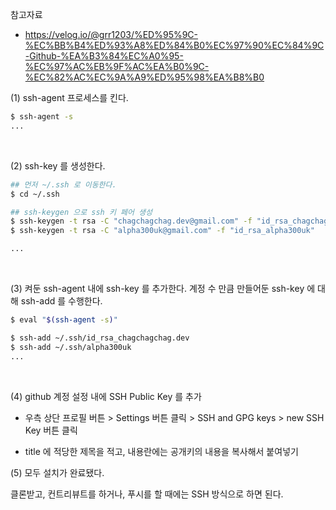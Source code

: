 참고자료

- https://velog.io/@grr1203/%ED%95%9C-%EC%BB%B4%ED%93%A8%ED%84%B0%EC%97%90%EC%84%9C-Github-%EA%B3%84%EC%A0%95-%EC%97%AC%EB%9F%AC%EA%B0%9C-%EC%82%AC%EC%9A%A9%ED%95%98%EA%B8%B0



(1) ssh-agent 프로세스를 킨다.

```bash
$ ssh-agent -s
...
```

<br/>



(2) ssh-key 를 생성한다.

```bash
## 먼저 ~/.ssh 로 이동한다.
$ cd ~/.ssh

## ssh-keygen 으로 ssh 키 페어 생성
$ ssh-keygen -t rsa -C "chagchagchag.dev@gmail.com" -f "id_rsa_chagchagchag.dev"
$ ssh-keygen -t rsa -C "alpha300uk@gmail.com" -f "id_rsa_alpha300uk"

... 
```

<br/>



(3) 켜둔 ssh-agent 내에 ssh-key 를 추가한다. 계정 수 만큼 만들어둔 ssh-key 에 대해 ssh-add 를 수행한다.

```bash
$ eval "$(ssh-agent -s)"

$ ssh-add ~/.ssh/id_rsa_chagchagchag.dev
$ ssh-add ~/.ssh/alpha300uk
...
```

<br/>



(4) github 계정 설정 내에 SSH Public Key 를 추가

- 우측 상단 프로필 버튼 \> Settings 버튼 클릭 \> SSH and GPG keys \> new SSH Key 버튼 클릭

- title 에 적당한 제목을 적고, 내용란에는 공개키의 내용을 복사해서 붙여넣기



(5) 모두 설치가 완료됐다.

 클론받고, 컨트리뷰트를 하거나, 푸시를 할 때에는 SSH 방식으로 하면 된다.